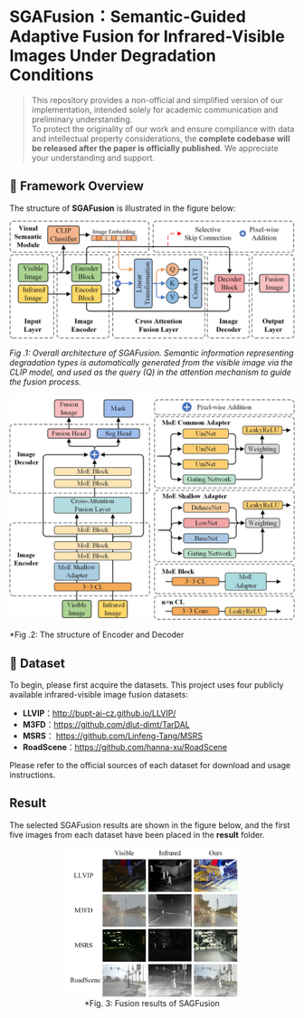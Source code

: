 # SGAFusion：Semantic-Guided Adaptive Fusion for Infrared-Visible Images Under Degradation Conditions

> This repository provides a non-official and simplified version of our implementation, intended solely for academic communication and preliminary understanding.  
> To protect the originality of our work and ensure compliance with data and intellectual property considerations, the **complete codebase will be released after the paper is officially published**.
> We appreciate your understanding and support.

## 🔹 Framework Overview

The structure of **SGAFusion** is illustrated in the figure below:


![image](https://github.com/Wohaizainuli/SGAFusion/blob/main/images/Algorithm%20Framework.jpg)


*Fig .1: Overall architecture of SGAFusion. Semantic information representing degradation types is automatically generated from the visible image via the CLIP model, and used as the query (Q) in the attention mechanism to guide the fusion process.*


![image](https://github.com/Wohaizainuli/SGAFusion/blob/main/images/Encoder%20and%20Decoder.jpg)


*Fig .2: The structure of Encoder and Decoder
## 🔹 Dataset
To begin, please first acquire the datasets. This project uses four publicly available infrared-visible image fusion datasets:
- **LLVIP**：http://bupt-ai-cz.github.io/LLVIP/
- **M3FD**：https://github.com/dlut-dimt/TarDAL
- **MSRS**： https://github.com/Linfeng-Tang/MSRS
- **RoadScene**：https://github.com/hanna-xu/RoadScene
  
Please refer to the official sources of each dataset for download and usage instructions.

##  Result
The selected SGAFusion results are shown in the figure below, and the first five images from each dataset have been placed in the **result** folder.


<p align="center">
  <img src="https://github.com/Wohaizainuli/SGAFusion/blob/main/images/result.jpg" alt="fusion result" width="60%" />
  <br/>
  *Fig. 3: Fusion results of SAGFusion
</p>

